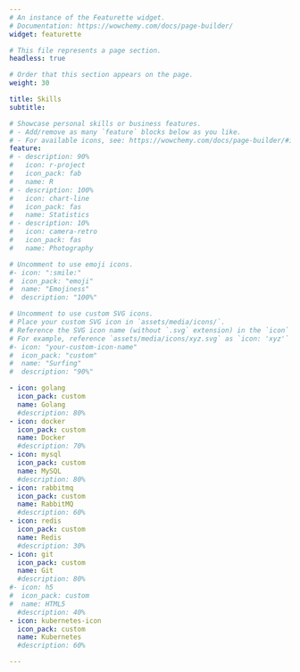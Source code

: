 ```yaml
---
# An instance of the Featurette widget.
# Documentation: https://wowchemy.com/docs/page-builder/
widget: featurette

# This file represents a page section.
headless: true

# Order that this section appears on the page.
weight: 30

title: Skills
subtitle:

# Showcase personal skills or business features.
# - Add/remove as many `feature` blocks below as you like.
# - For available icons, see: https://wowchemy.com/docs/page-builder/#icons
feature:
# - description: 90%
#   icon: r-project
#   icon_pack: fab
#   name: R
# - description: 100%
#   icon: chart-line
#   icon_pack: fas
#   name: Statistics
# - description: 10%
#   icon: camera-retro
#   icon_pack: fas
#   name: Photography

# Uncomment to use emoji icons.
#- icon: ":smile:"
#  icon_pack: "emoji"
#  name: "Emojiness"
#  description: "100%"

# Uncomment to use custom SVG icons.
# Place your custom SVG icon in `assets/media/icons/`.
# Reference the SVG icon name (without `.svg` extension) in the `icon` field.
# For example, reference `assets/media/icons/xyz.svg` as `icon: 'xyz'`
#- icon: "your-custom-icon-name"
#  icon_pack: "custom"
#  name: "Surfing"
#  description: "90%"

- icon: golang
  icon_pack: custom
  name: Golang
  #description: 80%
- icon: docker
  icon_pack: custom
  name: Docker
  #description: 70%
- icon: mysql
  icon_pack: custom
  name: MySQL
  #description: 80%
- icon: rabbitmq
  icon_pack: custom
  name: RabbitMQ
  #description: 60%
- icon: redis
  icon_pack: custom
  name: Redis
  #description: 30%
- icon: git
  icon_pack: custom
  name: Git
  #description: 80%
#- icon: h5
#  icon_pack: custom
#  name: HTML5
  #description: 40%
- icon: kubernetes-icon
  icon_pack: custom
  name: Kubernetes
  #description: 60%

---
```

